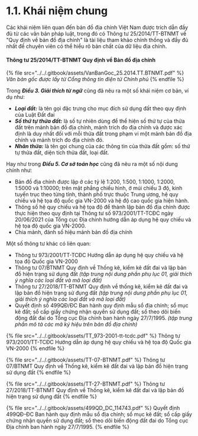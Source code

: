# 1.1. Khái niệm chung

Các khái niệm liên quan đến bản đồ địa chính Việt Nam được trích dẫn đầy đủ từ các văn bản pháp luật, trong đó có Thông tư 25/2014/TT-BTNMT về "Quy định về bản đồ địa chính" là tài liệu tham khảo chính thống và đầy đủ nhất để chuyên viên có thể hiểu rõ bản chất của dữ liệu địa chính.&#x20;

#### Thông tư 25/2014/TT-BTNMT Quy định về Bản đồ địa chính

{% file src="../../.gitbook/assets/VanBanGoc_25.2014.TT.BTNMT.pdf" %}
_Văn bản gốc được lấy từ Cổng thông tin điện tử Chính phủ_
{% endfile %}

Trong _**Điều 3. Giải thích từ ngữ**_ cũng đã nêu ra một số khái niệm cơ bản, ví dụ như:

* _**Loại đất:**_ là tên gọi đặc trưng cho mục đích sử dụng đất theo quy định của Luật Đất đai
* _**Số thứ tự thửa đất:**_ là số tự nhiên dùng để thể hiện số thứ tự của thửa đất trên mảnh bản đồ địa chính, mảnh trích đo địa chính và được xác định là duy nhất đối với mỗi thửa đất trong phạm vi một mảnh bản đồ địa chính và mảnh trích đo địa chính đó.
* _**Nhãn thửa:**_ là tên gọi chung của các thông tin của thửa đất gồm: số thứ tự thửa đất, diện tích thửa đất, loại đất.

Hay như trong _**Điều 5. Cơ sở toán học**_ cũng đã nêu ra một số nội dung chính như:

* Bản đồ địa chính được lập ở các tỷ lệ 1:200, 1:500, 1:1000, 1:2000, 1:5000 và 1:10000; trên mặt phẳng chiếu hình, ở múi chiếu 3 độ, kinh tuyến trục theo từng tỉnh, thành phố trực thuộc Trung ương, hệ quy chiếu và hệ tọa độ quốc gia VN-2000 và hệ độ cao quốc gia hiện hành.
* Thông số hệ quy chiếu và hệ tọa độ để thành lập bản đồ địa chính được thực hiện theo quy định tại Thông tư số 973/2001/TT-TCĐC ngày 20/06/2021 của Tổng cục Địa chính hướng dẫn áp dụng hệ quy chiếu và hệ tọa độ quốc gia VN-2000.
* Chia mảnh, đánh số hiệu mảnh bản đồ địa chính&#x20;

Một số thông tư khác có liên quan:

* Thông tư 973/2001/TT-TCĐC Hướng dẫn áp dụng hệ quy chiếu và hệ tọa độ Quốc gia VN-2000
* Thông tư 07/BTNMT Quy định về Thống kê, kiểm kê đất đai và lập bản đồ hiện trạng sử dụng đất _(tập trung nội dung phần phụ lục 01, giải thích ý nghĩa các loại đất và mã loại đất)_
* Thông tư 27/2018/TT-BTNMT Quy định về thống kê, kiểm kê đất đai và lập bản đồ hiện trạng sử đụng đất _(tập trung nội dung phần phụ lục 01, giải thích ý nghĩa các loại đất và mã loại đất)_
* Quyết định số 499QĐ/ĐC Ban hành quy định mẫu sổ địa chính; sổ mục kê đất; sổ cấp giấy chứng nhận quyền sử dụng đất; sổ theo dõi biến động đất đai do Tổng cục Địa chính ban hành ngày 27/7/1995. _(tập trung phần mô tả các mã ký hiệu trên bản đồ địa chính)_

{% file src="../../.gitbook/assets/TT_973-2001-tt-tcdc.pdf" %}
Thông tư 973/2001/TT-TCĐC Hướng dẫn áp dụng hệ quy chiếu và hệ tọa độ Quốc gia VN-2000
{% endfile %}

{% file src="../../.gitbook/assets/TT-07-BTNMT.pdf" %}
Thông tư 07/BTNMT Quy định về Thống kê, kiểm kê đất đai và lập bản đồ hiện trạng sử dụng đất
{% endfile %}

{% file src="../../.gitbook/assets/TT-27-BTNMT.pdf" %}
Thông tư 27/2018/TT-BTNMT Quy định về Thống kê, kiểm kê đất đai và lập bản đồ hiện trạng sử dụng đất
{% endfile %}

{% file src="../../.gitbook/assets/499QD_DC_114743.pdf" %}
Quyết định 499QĐ-ĐC Ban hành quy định mẫu sổ địa chính; sổ mục kê đất; sổ cấp giấy chứng nhận quyền sử dụng đất; sổ theo dõi biến động đất đai do Tổng cục Địa chính ban hành ngày 27/7/1995.&#x20;
{% endfile %}

